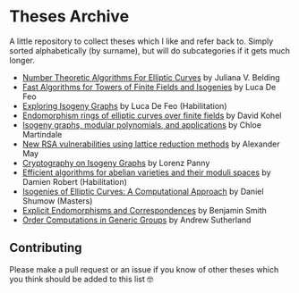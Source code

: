 # Theses Archive

A little repository to collect theses which I like and refer back to. Simply sorted alphabetically (by surname), but will do subcategories if it gets much longer.

- [Number Theoretic Algorithms For Elliptic Curves](https://drum.lib.umd.edu/handle/1903/8456) by Juliana V. Belding
- [Fast Algorithms for Towers of Finite Fields and Isogenies](https://hal.inria.fr/tel-00547034) by Luca De Feo
- [Exploring Isogeny Graphs](https://defeo.lu/hdr/#manuscript) by Luca De Feo (Habilitation)
- [Endomorphism rings of elliptic curves over finite fields](http://iml.univ-mrs.fr/~kohel/pub/thesis.pdf) by David Kohel
- [Isogeny graphs, modular polynomials, and applications](https://martindale.info/research/Thesis.pdf) by Chloe Martindale
- [New RSA vulnerabilities using lattice reduction methods](https://digital.ub.uni-paderborn.de/ubpb/urn/urn:nbn:de:hbz:466-20030101205) by Alexander May
- [Cryptography on Isogeny Graphs](https://yx7.cc/docs/phd/thesis.pdf) by Lorenz Panny
- [Efficient algorithms for abelian varieties and their moduli spaces](https://www.normalesup.org/~robert/pro/publications/academic/hdr.pdf) by Damien Robert (Habilitation)
- [Isogenies of Elliptic Curves: A Computational Approach](https://www.sagemath.org/files/thesis/shumow-thesis-2009.pdf) by Daniel Shumow (Masters)
- [Explicit Endomorphisms and Correspondences](http://www.ma.rhul.ac.uk/~bensmith/smith-thesis.pdf) by Benjamin Smith
- [Order Computations in Generic Groups](https://math.mit.edu/~drew/sutherland-phd.pdf) by Andrew Sutherland

## Contributing 

Please make a pull request or an issue if you know of other theses which you think should be added to this list 🤓
